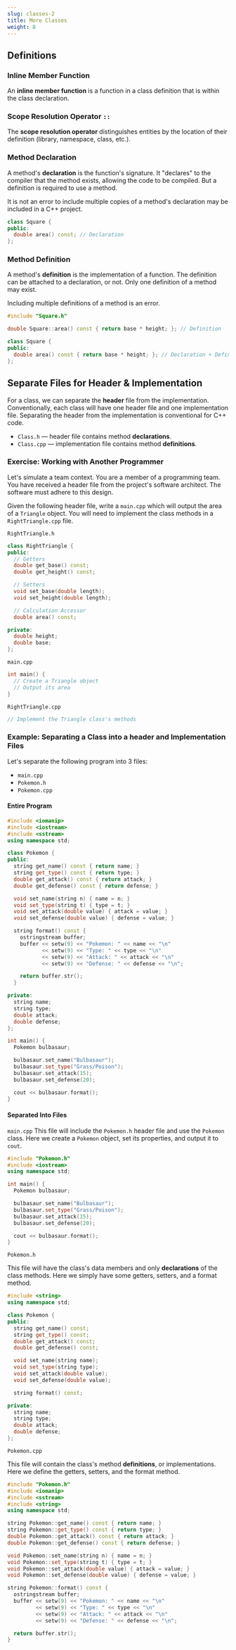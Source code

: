 ```yaml
---
slug: classes-2
title: More Classes
weight: 8
---
```


## Definitions

### Inline Member Function

An **inline member function** is a function in a class definition that is within the class declaration.

### Scope Resolution Operator `::`

The **scope resolution operator** distinguishes entities by the location of their definition (library, namespace, class, etc.).

### Method Declaration

A method's **declaration** is the function's signature. It "declares" to the compiler that the method exists, allowing the code to be compiled. But a definition is required to use a method.

It is not an error to include multiple copies of a method's declaration may be included in a C++ project.

```cpp
class Square {
public:
  double area() const; // Declaration
};
```

### Method Definition

A method's **definition** is the implementation of a function. The definition can be attached to a declaration, or not. Only one definition of a method may exist.

Including multiple definitions of a method is an error.

```cpp
#include "Square.h"

double Square::area() const { return base * height; }; // Definition
```

```cpp
class Square {
public:
  double area() const { return base * height; }; // Declaration + Definition
};
```

## Separate Files for Header & Implementation

For a class, we can separate the **header** file from the implementation. Conventionally, each class will have one header file and one implementation file. Separating the header from the implementation is conventional for C++ code.

- `Class.h` — header file contains method **declarations**.
- `Class.cpp` — implementation file contains method **definitions**.

### Exercise: Working with Another Programmer

Let's simulate a team context. You are a member of a programming team. You have received a header file from the project's software architect. The software must adhere to this design.

Given the following header file, write a `main.cpp` which will output the area of a `Triangle` object. You will need to implement the class methods in a `RightTriangle.cpp` file.

`RightTriangle.h`

```cpp
class RightTriangle {
public:
  // Getters
  double get_base() const;
  double get_height() const;

  // Setters
  void set_base(double length);
  void set_height(double length);

  // Calculation Accessor
  double area() const;

private:
  double height;
  double base;
};
```

`main.cpp`

```cpp
int main() {
  // Create a Triangle object
  // Output its area
}
```

`RightTriangle.cpp`

```cpp
// Implement the Triangle class's methods
```

### Example: Separating a Class into a header and Implementation Files

Let's separate the following program into 3 files:

- `main.cpp`
- `Pokemon.h`
- `Pokemon.cpp`

#### Entire Program

```cpp
#include <iomanip>
#include <iostream>
#include <sstream>
using namespace std;

class Pokemon {
public:
  string get_name() const { return name; }
  string get_type() const { return type; }
  double get_attack() const { return attack; }
  double get_defense() const { return defense; }

  void set_name(string n) { name = n; }
  void set_type(string t) { type = t; }
  void set_attack(double value) { attack = value; }
  void set_defense(double value) { defense = value; }

  string format() const {
    ostringstream buffer;
    buffer << setw(9) << "Pokemon: " << name << "\n"
           << setw(9) << "Type: " << type << "\n"
           << setw(9) << "Attack: " << attack << "\n"
           << setw(9) << "Defense: " << defense << "\n";

    return buffer.str();
  }

private:
  string name;
  string type;
  double attack;
  double defense;
};

int main() {
  Pokemon bulbasaur;

  bulbasaur.set_name("Bulbasaur");
  bulbasaur.set_type("Grass/Poison");
  bulbasaur.set_attack(15);
  bulbasaur.set_defense(20);

  cout << bulbasaur.format();
}
```

#### Separated Into Files

`main.cpp`
This file will include the `Pokemon.h` header file and use the `Pokemon` class. Here we create a `Pokemon` object, set its properties, and output it to `cout`.

```cpp
#include "Pokemon.h"
#include <iostream>
using namespace std;

int main() {
  Pokemon bulbasaur;

  bulbasaur.set_name("Bulbasaur");
  bulbasaur.set_type("Grass/Poison");
  bulbasaur.set_attack(15);
  bulbasaur.set_defense(20);

  cout << bulbasaur.format();
}
```

`Pokemon.h`

This file will have the class's data members and only **declarations** of the class methods. Here we simply have some getters, setters, and a format method.

```cpp
#include <string>
using namespace std;

class Pokemon {
public:
  string get_name() const;
  string get_type() const;
  double get_attack() const;
  double get_defense() const;

  void set_name(string name);
  void set_type(string type);
  void set_attack(double value);
  void set_defense(double value);

  string format() const;

private:
  string name;
  string type;
  double attack;
  double defense;
};
```

`Pokemon.cpp`

This file will contain the class's method **definitions**, or implementations. Here we define the getters, setters, and the format method.

```cpp
#include "Pokemon.h"
#include <iomanip>
#include <sstream>
#include <string>
using namespace std;

string Pokemon::get_name() const { return name; }
string Pokemon::get_type() const { return type; }
double Pokemon::get_attack() const { return attack; }
double Pokemon::get_defense() const { return defense; }

void Pokemon::set_name(string n) { name = n; }
void Pokemon::set_type(string t) { type = t; }
void Pokemon::set_attack(double value) { attack = value; }
void Pokemon::set_defense(double value) { defense = value; }

string Pokemon::format() const {
  ostringstream buffer;
  buffer << setw(9) << "Pokemon: " << name << "\n"
         << setw(9) << "Type: " << type << "\n"
         << setw(9) << "Attack: " << attack << "\n"
         << setw(9) << "Defense: " << defense << "\n";

  return buffer.str();
}
```
